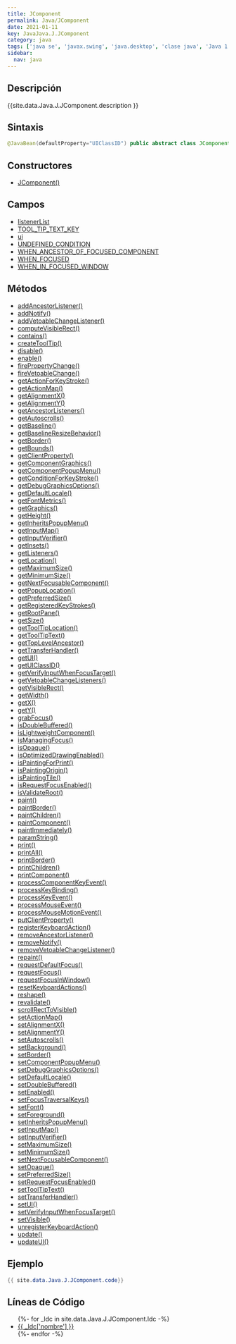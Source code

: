 ```yaml
---
title: JComponent
permalink: Java/JComponent
date: 2021-01-11
key: JavaJava.J.JComponent
category: java
tags: ['java se', 'javax.swing', 'java.desktop', 'clase java', 'Java 1.2']
sidebar: 
  nav: java
---
```


## Descripción
{{site.data.Java.J.JComponent.description }}

## Sintaxis
~~~java
@JavaBean(defaultProperty="UIClassID") public abstract class JComponent extends Container implements Serializable
~~~

## Constructores
* [JComponent()](/Java/JComponent/JComponent/)

## Campos
* [listenerList](/Java/JComponent/listenerList)
* [TOOL_TIP_TEXT_KEY](/Java/JComponent/TOOL_TIP_TEXT_KEY)
* [ui](/Java/JComponent/ui)
* [UNDEFINED_CONDITION](/Java/JComponent/UNDEFINED_CONDITION)
* [WHEN_ANCESTOR_OF_FOCUSED_COMPONENT](/Java/JComponent/WHEN_ANCESTOR_OF_FOCUSED_COMPONENT)
* [WHEN_FOCUSED](/Java/JComponent/WHEN_FOCUSED)
* [WHEN_IN_FOCUSED_WINDOW](/Java/JComponent/WHEN_IN_FOCUSED_WINDOW)

## Métodos
* [addAncestorListener()](/Java/JComponent/addAncestorListener)
* [addNotify()](/Java/JComponent/addNotify)
* [addVetoableChangeListener()](/Java/JComponent/addVetoableChangeListener)
* [computeVisibleRect()](/Java/JComponent/computeVisibleRect)
* [contains()](/Java/JComponent/contains)
* [createToolTip()](/Java/JComponent/createToolTip)
* [disable()](/Java/JComponent/disable)
* [enable()](/Java/JComponent/enable)
* [firePropertyChange()](/Java/JComponent/firePropertyChange)
* [fireVetoableChange()](/Java/JComponent/fireVetoableChange)
* [getActionForKeyStroke()](/Java/JComponent/getActionForKeyStroke)
* [getActionMap()](/Java/JComponent/getActionMap)
* [getAlignmentX()](/Java/JComponent/getAlignmentX)
* [getAlignmentY()](/Java/JComponent/getAlignmentY)
* [getAncestorListeners()](/Java/JComponent/getAncestorListeners)
* [getAutoscrolls()](/Java/JComponent/getAutoscrolls)
* [getBaseline()](/Java/JComponent/getBaseline)
* [getBaselineResizeBehavior()](/Java/JComponent/getBaselineResizeBehavior)
* [getBorder()](/Java/JComponent/getBorder)
* [getBounds()](/Java/JComponent/getBounds)
* [getClientProperty()](/Java/JComponent/getClientProperty)
* [getComponentGraphics()](/Java/JComponent/getComponentGraphics)
* [getComponentPopupMenu()](/Java/JComponent/getComponentPopupMenu)
* [getConditionForKeyStroke()](/Java/JComponent/getConditionForKeyStroke)
* [getDebugGraphicsOptions()](/Java/JComponent/getDebugGraphicsOptions)
* [getDefaultLocale()](/Java/JComponent/getDefaultLocale)
* [getFontMetrics()](/Java/JComponent/getFontMetrics)
* [getGraphics()](/Java/JComponent/getGraphics)
* [getHeight()](/Java/JComponent/getHeight)
* [getInheritsPopupMenu()](/Java/JComponent/getInheritsPopupMenu)
* [getInputMap()](/Java/JComponent/getInputMap)
* [getInputVerifier()](/Java/JComponent/getInputVerifier)
* [getInsets()](/Java/JComponent/getInsets)
* [getListeners()](/Java/JComponent/getListeners)
* [getLocation()](/Java/JComponent/getLocation)
* [getMaximumSize()](/Java/JComponent/getMaximumSize)
* [getMinimumSize()](/Java/JComponent/getMinimumSize)
* [getNextFocusableComponent()](/Java/JComponent/getNextFocusableComponent)
* [getPopupLocation()](/Java/JComponent/getPopupLocation)
* [getPreferredSize()](/Java/JComponent/getPreferredSize)
* [getRegisteredKeyStrokes()](/Java/JComponent/getRegisteredKeyStrokes)
* [getRootPane()](/Java/JComponent/getRootPane)
* [getSize()](/Java/JComponent/getSize)
* [getToolTipLocation()](/Java/JComponent/getToolTipLocation)
* [getToolTipText()](/Java/JComponent/getToolTipText)
* [getTopLevelAncestor()](/Java/JComponent/getTopLevelAncestor)
* [getTransferHandler()](/Java/JComponent/getTransferHandler)
* [getUI()](/Java/JComponent/getUI)
* [getUIClassID()](/Java/JComponent/getUIClassID)
* [getVerifyInputWhenFocusTarget()](/Java/JComponent/getVerifyInputWhenFocusTarget)
* [getVetoableChangeListeners()](/Java/JComponent/getVetoableChangeListeners)
* [getVisibleRect()](/Java/JComponent/getVisibleRect)
* [getWidth()](/Java/JComponent/getWidth)
* [getX()](/Java/JComponent/getX)
* [getY()](/Java/JComponent/getY)
* [grabFocus()](/Java/JComponent/grabFocus)
* [isDoubleBuffered()](/Java/JComponent/isDoubleBuffered)
* [isLightweightComponent()](/Java/JComponent/isLightweightComponent)
* [isManagingFocus()](/Java/JComponent/isManagingFocus)
* [isOpaque()](/Java/JComponent/isOpaque)
* [isOptimizedDrawingEnabled()](/Java/JComponent/isOptimizedDrawingEnabled)
* [isPaintingForPrint()](/Java/JComponent/isPaintingForPrint)
* [isPaintingOrigin()](/Java/JComponent/isPaintingOrigin)
* [isPaintingTile()](/Java/JComponent/isPaintingTile)
* [isRequestFocusEnabled()](/Java/JComponent/isRequestFocusEnabled)
* [isValidateRoot()](/Java/JComponent/isValidateRoot)
* [paint()](/Java/JComponent/paint)
* [paintBorder()](/Java/JComponent/paintBorder)
* [paintChildren()](/Java/JComponent/paintChildren)
* [paintComponent()](/Java/JComponent/paintComponent)
* [paintImmediately()](/Java/JComponent/paintImmediately)
* [paramString()](/Java/JComponent/paramString)
* [print()](/Java/JComponent/print)
* [printAll()](/Java/JComponent/printAll)
* [printBorder()](/Java/JComponent/printBorder)
* [printChildren()](/Java/JComponent/printChildren)
* [printComponent()](/Java/JComponent/printComponent)
* [processComponentKeyEvent()](/Java/JComponent/processComponentKeyEvent)
* [processKeyBinding()](/Java/JComponent/processKeyBinding)
* [processKeyEvent()](/Java/JComponent/processKeyEvent)
* [processMouseEvent()](/Java/JComponent/processMouseEvent)
* [processMouseMotionEvent()](/Java/JComponent/processMouseMotionEvent)
* [putClientProperty()](/Java/JComponent/putClientProperty)
* [registerKeyboardAction()](/Java/JComponent/registerKeyboardAction)
* [removeAncestorListener()](/Java/JComponent/removeAncestorListener)
* [removeNotify()](/Java/JComponent/removeNotify)
* [removeVetoableChangeListener()](/Java/JComponent/removeVetoableChangeListener)
* [repaint()](/Java/JComponent/repaint)
* [requestDefaultFocus()](/Java/JComponent/requestDefaultFocus)
* [requestFocus()](/Java/JComponent/requestFocus)
* [requestFocusInWindow()](/Java/JComponent/requestFocusInWindow)
* [resetKeyboardActions()](/Java/JComponent/resetKeyboardActions)
* [reshape()](/Java/JComponent/reshape)
* [revalidate()](/Java/JComponent/revalidate)
* [scrollRectToVisible()](/Java/JComponent/scrollRectToVisible)
* [setActionMap()](/Java/JComponent/setActionMap)
* [setAlignmentX()](/Java/JComponent/setAlignmentX)
* [setAlignmentY()](/Java/JComponent/setAlignmentY)
* [setAutoscrolls()](/Java/JComponent/setAutoscrolls)
* [setBackground()](/Java/JComponent/setBackground)
* [setBorder()](/Java/JComponent/setBorder)
* [setComponentPopupMenu()](/Java/JComponent/setComponentPopupMenu)
* [setDebugGraphicsOptions()](/Java/JComponent/setDebugGraphicsOptions)
* [setDefaultLocale()](/Java/JComponent/setDefaultLocale)
* [setDoubleBuffered()](/Java/JComponent/setDoubleBuffered)
* [setEnabled()](/Java/JComponent/setEnabled)
* [setFocusTraversalKeys()](/Java/JComponent/setFocusTraversalKeys)
* [setFont()](/Java/JComponent/setFont)
* [setForeground()](/Java/JComponent/setForeground)
* [setInheritsPopupMenu()](/Java/JComponent/setInheritsPopupMenu)
* [setInputMap()](/Java/JComponent/setInputMap)
* [setInputVerifier()](/Java/JComponent/setInputVerifier)
* [setMaximumSize()](/Java/JComponent/setMaximumSize)
* [setMinimumSize()](/Java/JComponent/setMinimumSize)
* [setNextFocusableComponent()](/Java/JComponent/setNextFocusableComponent)
* [setOpaque()](/Java/JComponent/setOpaque)
* [setPreferredSize()](/Java/JComponent/setPreferredSize)
* [setRequestFocusEnabled()](/Java/JComponent/setRequestFocusEnabled)
* [setToolTipText()](/Java/JComponent/setToolTipText)
* [setTransferHandler()](/Java/JComponent/setTransferHandler)
* [setUI()](/Java/JComponent/setUI)
* [setVerifyInputWhenFocusTarget()](/Java/JComponent/setVerifyInputWhenFocusTarget)
* [setVisible()](/Java/JComponent/setVisible)
* [unregisterKeyboardAction()](/Java/JComponent/unregisterKeyboardAction)
* [update()](/Java/JComponent/update)
* [updateUI()](/Java/JComponent/updateUI)

## Ejemplo
~~~java
{{ site.data.Java.J.JComponent.code}}
~~~

## Líneas de Código
<ul>
{%- for _ldc in site.data.Java.J.JComponent.ldc -%}
   <li>
       <a href="{{_ldc['url'] }}">{{ _ldc['nombre'] }}</a>
   </li>
{%- endfor -%}
</ul>
